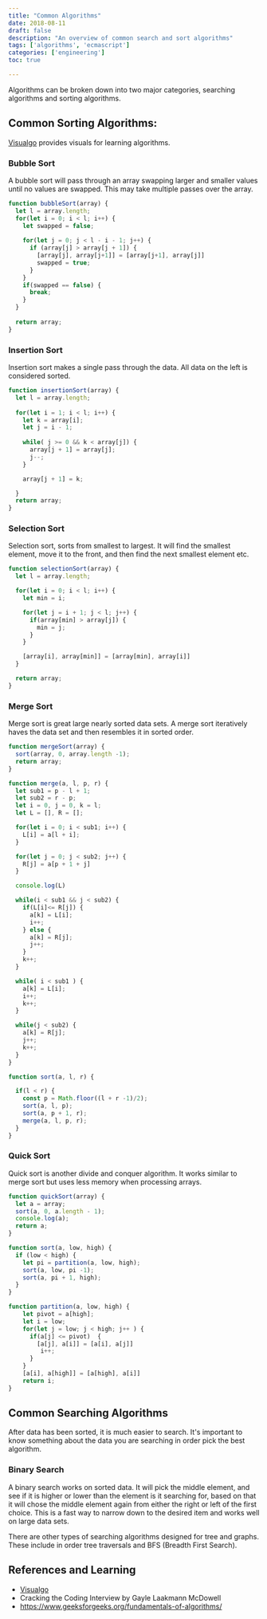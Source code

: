 ```yaml
---
title: "Common Algorithms"
date: 2018-08-11
draft: false
description: "An overview of common search and sort algorithms"
tags: ['algorithms', 'ecmascript']
categories: ['engineering']
toc: true

---
```


Algorithms can be broken down into two major categories, searching algorithms and sorting algorithms. 

## Common Sorting Algorithms:

[Visualgo](https://visualgo.net/en/sorting) provides visuals for learning algorithms. 

### Bubble Sort
A bubble sort will pass through an array swapping larger and smaller values until no values are swapped. This may take multiple passes over the array. 

```js
function bubbleSort(array) {
  let l = array.length;
  for(let i = 0; i < l; i++) {
    let swapped = false;
    
    for(let j = 0; j < l - i - 1; j++) {
      if (array[j] > array[j + 1]) {
        [array[j], array[j+1]] = [array[j+1], array[j]] 
        swapped = true;
      }
    }
    if(swapped == false) {
      break;
    } 
  }
  
  return array;
}
```

### Insertion Sort
Insertion sort makes a single pass through the data. All data on the left is considered sorted. 

```js
function insertionSort(array) {
  let l = array.length;
    
  for(let i = 1; i < l; i++) {
    let k = array[i];
    let j = i - 1;
    
    while( j >= 0 && k < array[j]) {
      array[j + 1] = array[j];
      j--;
    }

    array[j + 1] = k;

  }
  return array;
}
```

### Selection Sort
Selection sort, sorts from smallest to largest. It will find the smallest element, move it to the front, and then find the next smallest element etc. 

```js
function selectionSort(array) {
  let l = array.length;

  for(let i = 0; i < l; i++) {
    let min = i;

    for(let j = i + 1; j < l; j++) {
      if(array[min] > array[j]) {
        min = j;
      }
    }

    [array[i], array[min]] = [array[min], array[i]]
  }

  return array;
}
```

### Merge Sort 
Merge sort is great large nearly sorted data sets. A merge sort iteratively haves the data set and then resembles it in sorted order. 

```js
function mergeSort(array) {
  sort(array, 0, array.length -1);
  return array;
}

function merge(a, l, p, r) {
  let sub1 = p - l + 1;
  let sub2 = r - p;
  let i = 0, j = 0, k = l;
  let L = [], R = [];

  for(let i = 0; i < sub1; i++) {
    L[i] = a[l + i];
  }

  for(let j = 0; j < sub2; j++) {
    R[j] = a[p + 1 + j] 
  }

  console.log(L)

  while(i < sub1 && j < sub2) {
    if(L[i]<= R[j]) {
      a[k] = L[i];
      i++;
    } else {
      a[k] = R[j];
      j++;
    }
    k++;
  }

  while( i < sub1 ) {
    a[k] = L[i];
    i++;
    k++;
  }

  while(j < sub2) {
    a[k] = R[j];
    j++;
    k++;
  }
}

function sort(a, l, r) {

  if(l < r) {
    const p = Math.floor((l + r -1)/2);
    sort(a, l, p);
    sort(a, p + 1, r);
    merge(a, l, p, r);
  }
}
```

### Quick Sort
Quick sort is another divide and conquer algorithm. It works similar to merge sort but uses less memory when processing arrays. 

```js
function quickSort(array) {
  let a = array;
  sort(a, 0, a.length - 1);
  console.log(a);
  return a;
}

function sort(a, low, high) {
  if (low < high) {
    let pi = partition(a, low, high);
    sort(a, low, pi -1);
    sort(a, pi + 1, high);
  }
}

function partition(a, low, high) {
    let pivot = a[high];
    let i = low;
    for(let j = low; j < high; j++ ) {
      if(a[j] <= pivot)  {
        [a[j], a[i]] = [a[i], a[j]]
         i++;
      }
    }
    [a[i], a[high]] = [a[high], a[i]]
    return i;
}
```

## Common Searching Algorithms

After data has been sorted, it is much easier to search. It's important to know something about the data you are searching in order pick the best algorithm. 

### Binary Search
A binary search works on sorted data. It will pick the middle element, and see if it is higher or lower than the element is it searching for, based on that it will chose the middle element again from either the right or left of the first choice. This is a fast way to narrow down to the desired item and works well on large data sets. 

There are other types of searching algorithms designed for tree and graphs. These include in order tree traversals and BFS (Breadth First Search). 

## References and Learning

- [Visualgo](https://visualgo.net/en/sorting)
- Cracking the Coding Interview by Gayle Laakmann McDowell
- https://www.geeksforgeeks.org/fundamentals-of-algorithms/
